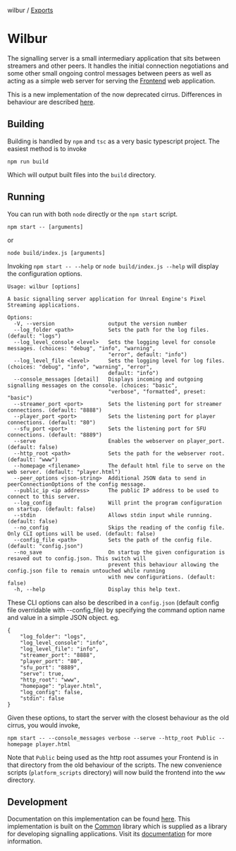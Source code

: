wilbur / [Exports](modules.md)

# Wilbur

The signalling server is a small intermediary application that sits between streamers and other peers. It handles the initial connection negotiations and some other small ongoing control messages between peers as well as acting as a simple web server for serving the [Frontend](/Frontend/README.md) web application.

This is a new implementation of the now deprecated cirrus. Differences in behaviour are described [here](from_cirrus.md).

## Building
Building is handled by `npm` and `tsc` as a very basic typescript project. The easiest method is to invoke
```
npm run build
```
Which will output built files into the `build` directory.

## Running
You can run with both `node` directly or the `npm start` script.
```
npm start -- [arguments]
```
or
```
node build/index.js [arguments]
```
Invoking `npm start -- --help` or `node build/index.js --help` will display the configuration options.
```
Usage: wilbur [options]

A basic signalling server application for Unreal Engine's Pixel Streaming applications.

Options:
  -V, --version                 output the version number
  --log_folder <path>           Sets the path for the log files. (default: "logs")
  --log_level_console <level>   Sets the logging level for console messages. (choices: "debug", "info", "warning",
                                "error", default: "info")
  --log_level_file <level>      Sets the logging level for log files. (choices: "debug", "info", "warning", "error",
                                default: "info")
  --console_messages [detail]   Displays incoming and outgoing signalling messages on the console. (choices: "basic",
                                "verbose", "formatted", preset: "basic")
  --streamer_port <port>        Sets the listening port for streamer connections. (default: "8888")
  --player_port <port>          Sets the listening port for player connections. (default: "80")
  --sfu_port <port>             Sets the listening port for SFU connections. (default: "8889")
  --serve                       Enables the webserver on player_port. (default: false)
  --http_root <path>            Sets the path for the webserver root. (default: "www")
  --homepage <filename>         The default html file to serve on the web server. (default: "player.html")
  --peer_options <json-string>  Additional JSON data to send in peerConnectionOptions of the config message.
  --public_ip <ip address>      The public IP address to be used to connect to this server.
  --log_config                  Will print the program configuration on startup. (default: false)
  --stdin                       Allows stdin input while running. (default: false)
  --no_config                   Skips the reading of the config file. Only CLI options will be used. (default: false)
  --config_file <path>          Sets the path of the config file. (default: "config.json")
  --no_save                     On startup the given configuration is resaved out to config.json. This switch will
                                prevent this behaviour allowing the config.json file to remain untouched while running
                                with new configurations. (default: false)
  -h, --help                    Display this help text.
```
These CLI options can also be described in a `config.json` (default config file overridable with --config_file) by specifying the command option name and value in a simple JSON object. eg.
```
{
	"log_folder": "logs",
	"log_level_console": "info",
	"log_level_file": "info",
	"streamer_port": "8888",
	"player_port": "80",
	"sfu_port": "8889",
	"serve": true,
	"http_root": "www",
	"homepage": "player.html",
	"log_config": false,
	"stdin": false
}
```
Given these options, to start the server with the closest behaviour as the old cirrus, you would invoke,
```
npm start -- --console_messages verbose --serve --http_root Public --homepage player.html
```
Note that `Public` being used as the http root assumes your Frontend is in that directory from the old behaviour of the scripts. The new convenience scripts (`platform_scripts` directory) will now build the frontend into the `www` directory.

## Development
Documentation on this implementation can be found [here](./docs). This implementation is built on the [Common](../Common) library which is supplied as a library for developing signalling applications. Visit its [documentation](../Common/docs) for more information.
